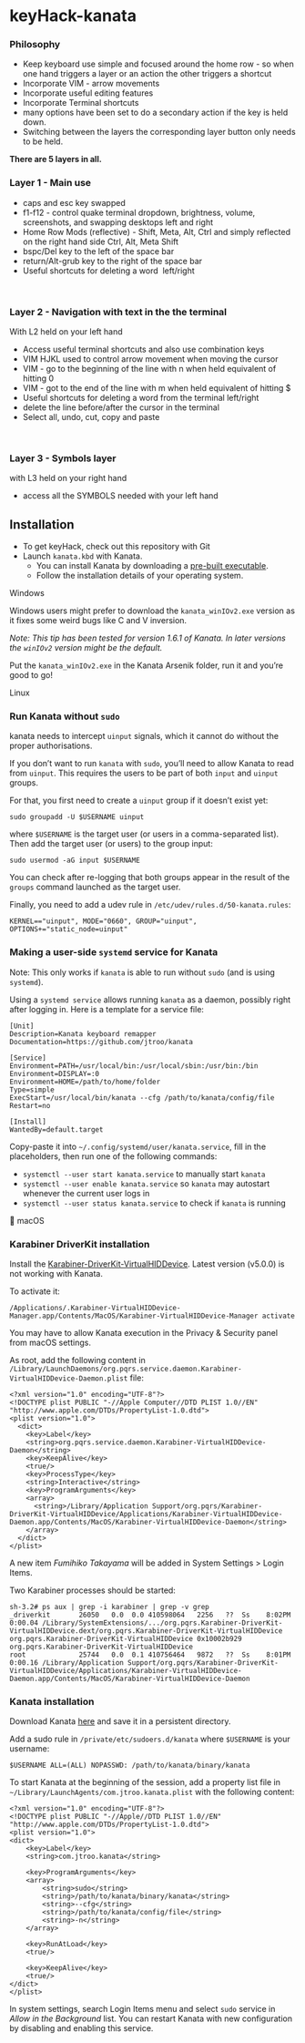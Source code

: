 # keyHack-kanata 

### Philosophy

- Keep keyboard use simple and focused around the home row - so when one hand triggers a layer or an action the other triggers a shortcut
- Incorporate VIM - arrow movements
- Incorporate useful editing features 
- Incorporate Terminal shortcuts
- many options have been set to do a secondary action if the key is held down.
- Switching between the layers the corresponding layer button only needs to be held.

**There are 5 layers in all.**

### Layer 1 - Main use

- caps and esc key swapped
- f1-f12 - control quake terminal dropdown, brightness, volume, screenshots, and swapping desktops left and right
- Home Row Mods (reflective) - Shift, Meta, Alt, Ctrl and simply reflected on the right hand side Ctrl, Alt, Meta Shift
- bspc/Del key to the left of the space bar 
- return/Alt-grub key to the right of the space bar
- Useful shortcuts for deleting a word  left/right
    

&nbsp;

### Layer 2 - Navigation with text in the the terminal

With L2 held on your left hand

- Access useful terminal shortcuts and also use combination keys
- VIM HJKL used to control arrow movement when moving the cursor
- VIM - go to the beginning of the line with n when held equivalent of hitting 0
- VIM - got to the end of the line with m when held equivalent of hitting $
- Useful shortcuts for deleting a word from the terminal left/right
- delete the line before/after the cursor in the terminal
- Select all, undo, cut, copy and paste

&nbsp;

### Layer 3 - Symbols layer

with L3 held on your right hand

- access all the SYMBOLS needed with your left hand
&nbsp;

## Installation

[](#)[](#installation)

- To get keyHack, check out this repository with Git 
- Launch `kanata.kbd` with Kanata.
    - You can install Kanata by downloading a [pre-built executable](https://github.com/jtroo/kanata/releases).
    - Follow the installation details of your operating system.

Windows

Windows users might prefer to download the `kanata_winIOv2.exe` version as it fixes some weird bugs like C and V inversion.

*Note: This tip has been tested for version 1.6.1 of Kanata. In later versions the `winIOv2` version might be the default.*

Put the `kanata_winIOv2.exe` in the Kanata Arsenik folder, run it and you’re good to go!

Linux

### Run Kanata without `sudo`

[](#)[](#run-kanata-without-sudo)

kanata needs to intercept `uinput` signals, which it cannot do without the proper authorisations.

If you don’t want to run `kanata` with `sudo`, you’ll need to allow Kanata to read from `uinput`. This requires the users to be part of both `input` and `uinput` groups.

For that, you first need to create a `uinput` group if it doesn’t exist yet:

```shell
sudo groupadd -U $USERNAME uinput
```

where `$USERNAME` is the target user (or users in a comma-separated list). Then add the target user (or users) to the group input:

```shell
sudo usermod -aG input $USERNAME
```

You can check after re-logging that both groups appear in the result of the `groups` command launched as the target user.

Finally, you need to add a udev rule in `/etc/udev/rules.d/50-kanata.rules`:

```
KERNEL=="uinput", MODE="0660", GROUP="uinput", OPTIONS+="static_node=uinput"
```

### Making a user-side `systemd` service for Kanata

[](#)[](#making-a-user-side-systemd-service-for-kanata)

Note: This only works if `kanata` is able to run without `sudo` (and is using `systemd`).

Using a `systemd service` allows running `kanata` as a daemon, possibly right after logging in. Here is a template for a service file:

```
[Unit]
Description=Kanata keyboard remapper
Documentation=https://github.com/jtroo/kanata

[Service]
Environment=PATH=/usr/local/bin:/usr/local/sbin:/usr/bin:/bin
Environment=DISPLAY=:0
Environment=HOME=/path/to/home/folder
Type=simple
ExecStart=/usr/local/bin/kanata --cfg /path/to/kanata/config/file
Restart=no

[Install]
WantedBy=default.target
```

Copy-paste it into `~/.config/systemd/user/kanata.service`, fill in the placeholders, then run one of the following commands:

- `systemctl --user start kanata.service` to manually start `kanata`
- `systemctl --user enable kanata.service` so `kanata` may autostart whenever the current user logs in
- `systemctl --user status kanata.service` to check if `kanata` is running

 macOS

### Karabiner DriverKit installation

[](#)[](#karabiner-driverkit-installation)

Install the [Karabiner-DriverKit-VirtualHIDDevice](https://github.com/pqrs-org/Karabiner-DriverKit-VirtualHIDDevice/releases/tag/v4.3.0). Latest version (v5.0.0) is not working with Kanata.

To activate it:

```
/Applications/.Karabiner-VirtualHIDDevice-Manager.app/Contents/MacOS/Karabiner-VirtualHIDDevice-Manager activate
```

You may have to allow Kanata execution in the Privacy & Security panel from macOS settings.

As root, add the following content in `/Library/LaunchDaemons/org.pqrs.service.daemon.Karabiner-VirtualHIDDevice-Daemon.plist` file:

```
<?xml version="1.0" encoding="UTF-8"?>
<!DOCTYPE plist PUBLIC "-//Apple Computer//DTD PLIST 1.0//EN" "http://www.apple.com/DTDs/PropertyList-1.0.dtd">
<plist version="1.0">
  <dict>
    <key>Label</key>
    <string>org.pqrs.service.daemon.Karabiner-VirtualHIDDevice-Daemon</string>
    <key>KeepAlive</key>
    <true/>
    <key>ProcessType</key>
    <string>Interactive</string>
    <key>ProgramArguments</key>
    <array>
      <string>/Library/Application Support/org.pqrs/Karabiner-DriverKit-VirtualHIDDevice/Applications/Karabiner-VirtualHIDDevice-Daemon.app/Contents/MacOS/Karabiner-VirtualHIDDevice-Daemon</string>
    </array>
  </dict>
</plist>
```

A new item *Fumihiko Takayama* will be added in System Settings > Login Items.

Two Karabiner processes should be started:

```
sh-3.2# ps aux | grep -i karabiner | grep -v grep
_driverkit       26050   0.0  0.0 410598064   2256   ??  Ss    8:02PM   0:00.04 /Library/SystemExtensions/.../org.pqrs.Karabiner-DriverKit-VirtualHIDDevice.dext/org.pqrs.Karabiner-DriverKit-VirtualHIDDevice org.pqrs.Karabiner-DriverKit-VirtualHIDDevice 0x10002b929 org.pqrs.Karabiner-DriverKit-VirtualHIDDevice
root             25744   0.0  0.1 410756464   9872   ??  Ss    8:01PM   0:00.16 /Library/Application Support/org.pqrs/Karabiner-DriverKit-VirtualHIDDevice/Applications/Karabiner-VirtualHIDDevice-Daemon.app/Contents/MacOS/Karabiner-VirtualHIDDevice-Daemon
```

### Kanata installation

[](#)[](#kanata-installation)

Download Kanata [here](https://github.com/jtroo/kanata/releases/tag/v1.7.0) and save it in a persistent directory.

Add a sudo rule in `/private/etc/sudoers.d/kanata` where `$USERNAME` is your username:

```
$USERNAME ALL=(ALL) NOPASSWD: /path/to/kanata/binary/kanata
```

To start Kanata at the beginning of the session, add a property list file in `~/Library/LaunchAgents/com.jtroo.kanata.plist` with the following content:

```
<?xml version="1.0" encoding="UTF-8"?>
<!DOCTYPE plist PUBLIC "-//Apple//DTD PLIST 1.0//EN" "http://www.apple.com/DTDs/PropertyList-1.0.dtd">
<plist version="1.0">
<dict>
    <key>Label</key>
    <string>com.jtroo.kanata</string>

    <key>ProgramArguments</key>
    <array>
        <string>sudo</string>
        <string>/path/to/kanata/binary/kanata</string>
        <string>--cfg</string>
        <string>/path/to/kanata/config/file</string>
        <string>-n</string>
    </array>

    <key>RunAtLoad</key>
    <true/>

    <key>KeepAlive</key>
    <true/>
</dict>
</plist>
```

In system settings, search Login Items menu and select `sudo` service in *Allow in the Background* list. You can restart Kanata with new configuration by disabling and enabling this service.

